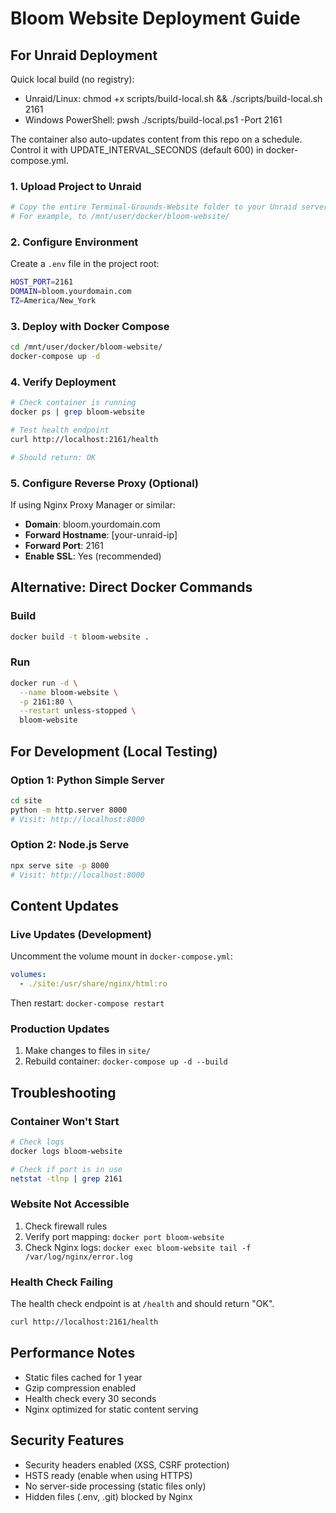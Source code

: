 # Bloom Website Deployment Guide

## For Unraid Deployment

Quick local build (no registry):

- Unraid/Linux: chmod +x scripts/build-local.sh && ./scripts/build-local.sh 2161
- Windows PowerShell: pwsh ./scripts/build-local.ps1 -Port 2161

The container also auto-updates content from this repo on a schedule. Control it with UPDATE_INTERVAL_SECONDS (default 600) in docker-compose.yml.

### 1. Upload Project to Unraid
```bash
# Copy the entire Terminal-Grounds-Website folder to your Unraid server
# For example, to /mnt/user/docker/bloom-website/
```

### 2. Configure Environment
Create a `.env` file in the project root:
```bash
HOST_PORT=2161
DOMAIN=bloom.yourdomain.com
TZ=America/New_York
```

### 3. Deploy with Docker Compose
```bash
cd /mnt/user/docker/bloom-website/
docker-compose up -d
```

### 4. Verify Deployment
```bash
# Check container is running
docker ps | grep bloom-website

# Test health endpoint
curl http://localhost:2161/health

# Should return: OK
```

### 5. Configure Reverse Proxy (Optional)
If using Nginx Proxy Manager or similar:
- **Domain**: bloom.yourdomain.com
- **Forward Hostname**: [your-unraid-ip]
- **Forward Port**: 2161
- **Enable SSL**: Yes (recommended)

## Alternative: Direct Docker Commands

### Build
```bash
docker build -t bloom-website .
```

### Run
```bash
docker run -d \
  --name bloom-website \
  -p 2161:80 \
  --restart unless-stopped \
  bloom-website
```

## For Development (Local Testing)

### Option 1: Python Simple Server
```bash
cd site
python -m http.server 8000
# Visit: http://localhost:8000
```

### Option 2: Node.js Serve
```bash
npx serve site -p 8000
# Visit: http://localhost:8000
```

## Content Updates

### Live Updates (Development)
Uncomment the volume mount in `docker-compose.yml`:
```yaml
volumes:
  - ./site:/usr/share/nginx/html:ro
```

Then restart: `docker-compose restart`

### Production Updates
1. Make changes to files in `site/`
2. Rebuild container: `docker-compose up -d --build`

## Troubleshooting

### Container Won't Start
```bash
# Check logs
docker logs bloom-website

# Check if port is in use
netstat -tlnp | grep 2161
```

### Website Not Accessible
1. Check firewall rules
2. Verify port mapping: `docker port bloom-website`
3. Check Nginx logs: `docker exec bloom-website tail -f /var/log/nginx/error.log`

### Health Check Failing
The health check endpoint is at `/health` and should return "OK".
```bash
curl http://localhost:2161/health
```

## Performance Notes

- Static files cached for 1 year
- Gzip compression enabled
- Health check every 30 seconds
- Nginx optimized for static content serving

## Security Features

- Security headers enabled (XSS, CSRF protection)
- HSTS ready (enable when using HTTPS)
- No server-side processing (static files only)
- Hidden files (.env, .git) blocked by Nginx